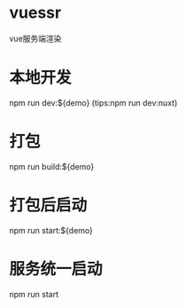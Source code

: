 # vuessr

vue服务端渲染

# 本地开发

npm run dev:${demo}
(tips:npm run dev:nuxt)
# 打包

npm run build:${demo}

# 打包后启动

npm run start:${demo}

# 服务统一启动

npm run start
